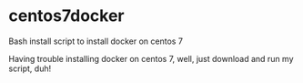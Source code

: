 # centos7docker
Bash install script to install docker on centos 7

Having trouble installing docker on centos 7, well, just download and run my script, duh!
